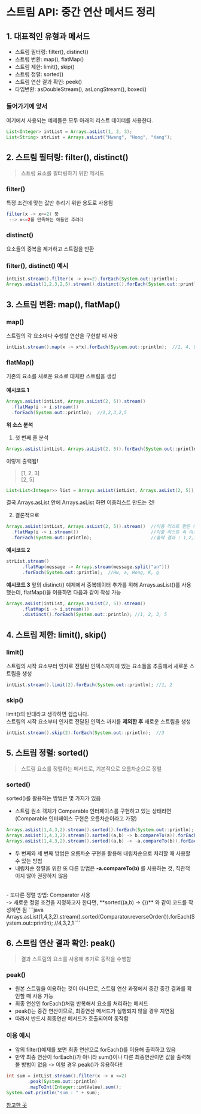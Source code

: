 # 스트림 API: 중간 연산 메서드 정리
## 1. 대표적인 유형과 메서드
- 스트림 필터링: filter(), distinct()
- 스트림 변환: map(), flatMap()
- 스트림 제한: limit(), skip()
- 스트림 정렬: sorted()
- 스트림 연산 결과 확인: peek()
- 타입변환: asDoubleStream(), asLongStream(), boxed()

### 들어가기에 앞서
여기에서 사용되는 예제들은 모두 아래의 리스트 데이터를 사용한다.
```java
List<Integer> intList = Arrays.asList(1, 2, 3);
List<String> strList = Arrays.asList("Hwang", "Hong", "Kang");
```

## 2. 스트림 필터링: filter(), distinct()
>스트림 요소를 필터링하기 위한 메서드
### filter()
특정 조건에 맞는 값만 추리기 위한 용도로 사용됨
```java
filter(x -> x<=2) 뜻
 --> x<=2를 만족하는 애들만 추려라
```
### distinct()
요소들의 중복을 제거하고 스트림을 반환

### filter(), distinct() 예시
```java
intList.stream().filter(x -> x<=2).forEach(System.out::println);           //1, 2
Arrays.asList(1,2,3,2,5).stream().distinct().forEach(System.out::println); //1,2,3,5 
```

## 3. 스트림 변환: map(), flatMap()
### map()
스트림의 각 요소마다 수행할 연산을 구현할 때 사용
```java
intList.stream().map(x -> x*x).forEach(System.out::println);  //1, 4, 9
```

### flatMap()
기존의 요소를 새로운 요소로 대체한 스트림을 생성<br><br>
**예시코드 1**
```java
Arrays.asList(intList, Arrays.asList(2, 5)).stream()
  .flatMap(i -> i.stream())
  .forEach(System.out::println);  //1,2,3,2,5
```
**위 소스 분석**
1) 첫 번째 줄 분석
```java
Arrays.asList(intList, Arrays.asList(2, 5)).forEach(System.out::println);
```
이렇게 출력됨!
>[1, 2, 3]<br>
>[2, 5]

```java
List<List<Integer>> list = Arrays.asList(intList, Arrays.asList(2, 5));
```
결국 Arrays.asList 안에 Arrays.asList 하면 이중리스트 만드는 것!

2) 결론적으로
```java
Arrays.asList(intList, Arrays.asList(2, 5)).stream()  //이중 리스트 만든 다음 스트림 부른다
  .flatMap(i -> i.stream())                           //이중 리스트 속 리스트들을 합쳤다
  .forEach(System.out::println);                      //출력 결과 : 1,2,3,2,5
```

**예시코드 2**
```java
strList.stream()
      .flatMap(message -> Arrays.stream(message.split("an")))
      .forEach(System.out::println);  //Hw, a, Hong, K, g
```

**예시코드 3**
앞의 distinct() 예제에서 중복데이터 추가를 위해 Arrays.asList()를 사용했는데,
flatMap()을 이용하면 다음과 같이 작성 가능
```java
Arrays.asList(intList, Arrays.asList(2, 5)).stream()
      .flatMap(i -> i.stream())
      .distinct().forEach(System.out::println); //1, 2, 3, 5
```

## 4. 스트림 제한: limit(), skip()
### limit()
스트림의 시작 요소부터 인자로 전달된 인덱스까지에 있는 요소들을 추출해서 새로운 스트림을 생성
```java
intList.stream().limit(2).forEach(System.out::println); //1, 2
```

### skip()
limit()의 반대라고 생각하면 쉽습니다.<br>
스트림의 시작 요소부터 인자로 전달된 인덱스 까지를 **제외한 후** 새로운 스트림을 생성
```java
intList.stream().skip(2).forEach(System.out::println);  //3
```

## 5. 스트림 정렬: sorted()
>스트림 요소를 정렬하는 메서드로, 기본적으로 오름차순으로 정렬
### sorted()
sorted()를 활용하는 방법은 몇 가지가 있음
- 스트림 원소 객체가 Comparable 인터페이스를 구현하고 있는 상태라면<br>
(Comparable 인터페이스 구현은 오름차순이라고 가정)
```java
Arrays.asList(1,4,3,2).stream().sorted().forEach(System.out::println);  //1,2,3,4
Arrays.asList(1,4,3,2).stream().sorted((a,b) -> b.compareTo(a)).forEach(System.out::println);   //4,3,2,1
Arrays.asList(1,4,3,2).stream().sorted((a,b) -> -a.compareTo(b)).forEach(System.out::println);  //4,3,2,1
```
- 두 번째와 세 번째 방법은 오름차순 구현을 활용해 내림차순으로 처리할 때 사용할 수 있는 방법
- 내림차순 정렬을 위한 또 다른 방법은 **-a.compareTo(b)** 를 사용하는 것, 직관적이지 않아 권장하지 않음
<br>
- 또다른 정렬 방법: Comparator 사용<br>
  -> 새로운 정렬 조건을 지정하고자 한다면, **sorted((a,b) -> {})** 와 같이 코드를 작성하면 됨
  ```java
  Arrays.asList(1,4,3,2).stream().sorted(Comparator.reverseOrder()).forEach(System.out::println); //4,3,2,1
  ```

## 6. 스트림 연산 결과 확인: peak()
> 결과 스트림의 요소를 사용해 추가로 동작을 수행함
### peak()
- 원본 스트림을 이용하는 것이 아니므로, 스트림 연산 과정에서 중간 중간 결과를 확인할 때 사용 가능
- 최종 연산인 forEach()처럼 반복해서 요소를 처리하는 메서드
- peak()는 중간 연산이므로, 최종연산 메서드가 실행되지 않을 경우 지연됨
- 따라서 반드시 최종연산 메서드가 호출되어야 동작함

### 이용 예시
- 앞의 filter()예제를 보면 최종 연산으로 forEach()를 이용해 출력하고 있음
- 만약 최종 연산이 forEach()가 아니라 sum()이나 다른 최종연산이면 값을 출력해볼 방법이 없음 -> 이럴 경우 peak()가 유용하다!!

```java
int sum = intList.stream().filter(x -> x <=2)
        .peak(System.out::println)
        .mapToInt(Integer::intValue).sum();
System.out.println("sum : " + sum);
```

[참고한 곳](https://dinfree.com/lecture/language/112_java_10.html)
